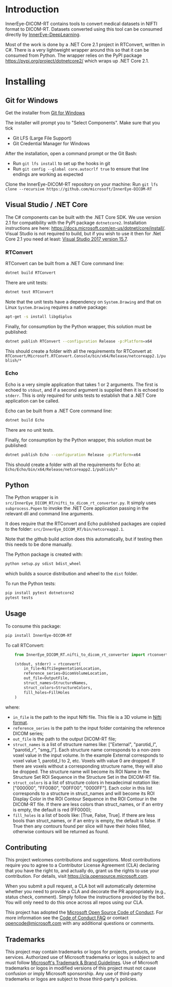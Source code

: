 # Introduction 

InnerEye-DICOM-RT contains tools to convert medical datasets in NIFTI format to DICOM-RT. Datasets converted using 
this tool can be consumed directly by [InnerEye-DeepLearning](https://github.com/microsoft/InnerEye-DeepLearning).

Most of the work is done by a .NET Core 2.1 project in RTConvert, written in C#. There is a very lightweight wrapper
around this so that it can be consumed from Python. The wrapper relies on the PyPI package https://pypi.org/project/dotnetcore2/ which wraps up .NET Core 2.1.

# Installing

## Git for Windows

Get the installer from [Git for Windows](https://git-scm.com/download/win)

 The installer will prompt you to "Select Components". Make sure that you tick 
* Git LFS (Large File Support)
* Git Credential Manager for Windows

After the installation, open a command prompt or the Git Bash:
- Run `git lfs install` to set up the hooks in git
- Run `git config --global core.autocrlf true` to ensure that line endings are working as expected

Clone the InnerEye-DICOM-RT repository on your machine: Run `git lfs clone --recursive https://github.com/microsoft/InnerEye-DICOM-RT`

## Visual Studio / .NET Core

The C# components can be built with the .NET Core SDK. We use version 2.1 for compatibility with the PyPI package `dotnetcore2`.
 Installation instructions are here: https://docs.microsoft.com/en-us/dotnet/core/install/. 
Visual Studio is not required to build, but if you wish to use it then for .Net Core 2.1 you need at least: 
[Visual Studio 2017 version 15.7](https://visualstudio.microsoft.com/vs/?utm_medium=microsoft&utm_source=docs.microsoft.com&utm_campaign=inline+link).

### RTConvert

RTConvert can be built from a .NET Core command line:

```bash
dotnet build RTConvert
```

There are unit tests:

```bash
dotnet test RTConvert
```

Note that the unit tests have a dependency on `System.Drawing` and that on Linux `System.Drawing` requires a native package:

```bash
apt-get -s install libgdiplus
```

Finally, for consumption by the Python wrapper, this solution must be published:

```bash
dotnet publish RTConvert --configuration Release -p:Platform=x64
```

This should create a folder with all the requirements for RTConvert at: 
`RTConvert/Microsoft.RTConvert.Console/bin/x64/Release/netcoreapp2.1/publish/*`

### Echo

Echo is a very simple application that takes 1 or 2 arguments. The first is echoed to `stdout`, and if a 
second argument is supplied then it is echoed to `stderr`. This is only required for units tests to establish
that a .NET Core application can be called.

Echo can be built from a .NET Core command line:

```bash
dotnet build Echo
```

There are no unit tests.

Finally, for consumption by the Python wrapper, this solution must be published:

```bash
dotnet publish Echo --configuration Release -p:Platform=x64
```

This should create a folder with all the requirements for Echo at: `Echo/Echo/bin/x64/Release/netcoreapp2.1/publish/*`

## Python

The Python wrapper is in `src/InnerEye_DICOM_RT/nifti_to_dicom_rt_converter.py`. It simply uses `subprocess.Popen` to invoke
the .NET Core application passing in the relevant dll and command line arguments.

It does require that the RTConvert and Echo published packages are copied to the folder: `src/InnerEye_DICOM_RT/bin/netcoreapp2.1`.

Note that the github build action does this automatically, but if testing then this needs to be done
manually.

The Python package is created with:

```bash
python setup.py sdist bdist_wheel
```
which builds a source distribution and wheel to the `dist` folder.

To run the Python tests:

```bash
pip install pytest dotnetcore2
pytest tests
```

## Usage

To consume this package:

```bash
pip install InnerEye-DICOM-RT
```

To call RTConvert:

```python
    from InnerEye_DICOM_RT.nifti_to_dicom_rt_converter import rtconvert

    (stdout, stderr) = rtconvert(
        in_file=NiftiSegmentationLocation,
        reference_series=DicomVolumeLocation,
        out_file=OutputFile,
        struct_names=StructureNames,
        struct_colors=StructureColors,
        fill_holes=FillHoles
    )
```

where:
* `in_file` is the path to the input Nifti file. This file is a 3D volume in [Nifti format](https://nifti.nimh.nih.gov/).
* `reference_series` is the path to the input folder containing the reference DICOM series;
* `out_file` is the path to the output DICOM-RT file;
* `struct_names` is a list of structure names like: ["External", "parotid_l", "parotid_r", "smg_l"].
    Each structure name corresponds to a non-zero voxel value in the input volume. In the example External corresponds to voxel
    value 1, parotid_l to 2, etc. Voxels with value 0 are dropped.
    If there are voxels without a corresponding structure name, they will also be dropped.
    The structure name will become its ROI Name in the Structure Set ROI Sequence in the Structure Set in the DICOM-RT file.
* `struct_colors` is a list of structure colors in hexadecimal notation like: ["000000", "FF0080", "00FF00", "0000FF"].
    Each color in this list corresponds to a structure in struct_names and will become its ROI Display Color
    in the ROI Contour Sequence in the ROI Contour in the DICOM-RT file.
    If there are less colors than struct_names, or if an entry is empty, the default is red (FF0000);
* `fill_holes` is a list of bools like: [True, False, True].
    If there are less bools than struct_names, or if an entry is empty, the default is false.
    If True then any contours found per slice will have their holes filled, otherwise contours will be returned
    as found.

## Contributing

This project welcomes contributions and suggestions.  Most contributions require you to agree to a
Contributor License Agreement (CLA) declaring that you have the right to, and actually do, grant us
the rights to use your contribution. For details, visit https://cla.opensource.microsoft.com.

When you submit a pull request, a CLA bot will automatically determine whether you need to provide
a CLA and decorate the PR appropriately (e.g., status check, comment). Simply follow the instructions
provided by the bot. You will only need to do this once across all repos using our CLA.

This project has adopted the [Microsoft Open Source Code of Conduct](https://opensource.microsoft.com/codeofconduct/).
For more information see the [Code of Conduct FAQ](https://opensource.microsoft.com/codeofconduct/faq/) or
contact [opencode@microsoft.com](mailto:opencode@microsoft.com) with any additional questions or comments.

## Trademarks

This project may contain trademarks or logos for projects, products, or services. Authorized use of Microsoft 
trademarks or logos is subject to and must follow 
[Microsoft's Trademark & Brand Guidelines](https://www.microsoft.com/en-us/legal/intellectualproperty/trademarks/usage/general).
Use of Microsoft trademarks or logos in modified versions of this project must not cause confusion or imply Microsoft sponsorship.
Any use of third-party trademarks or logos are subject to those third-party's policies.
